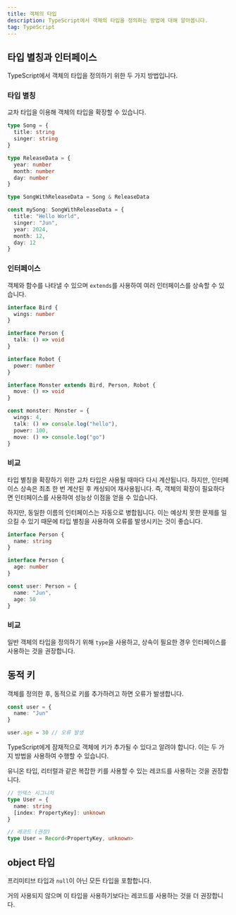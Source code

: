 ```yaml
---
title: 객체의 타입
description: TypeScript에서 객체의 타입을 정의하는 방법에 대해 알아봅니다.
tag: TypeScript
---
```


## 타입 별칭과 인터페이스

TypeScript에서 객체의 타입을 정의하기 위한 두 가지 방법입니다.

### 타입 별칭

교차 타입을 이용해 객체의 타입을 확장할 수 있습니다.

```ts
type Song = {
  title: string
  singer: string
}

type ReleaseData = {
  year: number
  month: number
  day: number
}

type SongWithReleaseData = Song & ReleaseData

const mySong: SongWithReleaseData = {
  title: "Hello World",
  singer: "Jun",
  year: 2024,
  month: 12,
  day: 12
}
```

### 인터페이스

객체와 함수를 나타낼 수 있으며 `extends`를 사용하여 여러 인터페이스를 상속할 수 있습니다.

```ts
interface Bird {
  wings: number
}

interface Person {
  talk: () => void
}

interface Robot {
  power: number
}

interface Monster extends Bird, Person, Robot {
  move: () => void
}

const monster: Monster = {
  wings: 4,
  talk: () => console.log("hello"),
  power: 100,
  move: () => console.log("go")
}
```

### 비교

타입 별칭을 확장하기 위한 교차 타입은 사용될 때마다 다시 계산됩니다. 하지만, 인터페이스 상속은 최초 한 번 계산된 후 캐싱되어 재사용됩니다. 즉, 객체의 확장이 필요하다면 인터페이스를 사용하여 성능상 이점을 얻을 수 있습니다.

하지만, 동일한 이름의 인터페이스는 자동으로 병합됩니다. 이는 예상치 못한 문제를 일으킬 수 있기 때문에 타입 별칭을 사용하여 오류를 발생시키는 것이 좋습니다.

```ts
interface Person {
  name: string
}

interface Person {
  age: number
}

const user: Person = {
  name: "Jun",
  age: 50
}
```
### 비교

일반 객체의 타입을 정의하기 위해 `type`을 사용하고, 상속이 필요한 경우 인터페이스를 사용하는 것을 권장합니다.

## 동적 키

객체를 정의한 후, 동적으로 키를 추가하려고 하면 오류가 발생합니다.

```ts
const user = {
  name: "Jun"
}

user.age = 30 // 오류 발생
```

TypeScript에게 잠재적으로 객체에 키가 추가될 수 있다고 알려야 합니다. 이는 두 가지 방법을 사용하여 수행할 수 있습니다.

유니온 타입, 리터럴과 같은 복잡한 키를 사용할 수 있는 레코드를 사용하는 것을 권장합니다.

```ts
// 인덱스 시그니처
type User = {
  name: string
  [index: PropertyKey]: unknown
}

// 레코드 (권장)
type User = Record<PropertyKey, unknown>
```

## object 타입

프리미티브 타입과 `null`이 아닌 모든 타입을 포함합니다.

거의 사용되지 않으며 이 타입을 사용하기보다는 레코드를 사용하는 것을 더 권장합니다.
